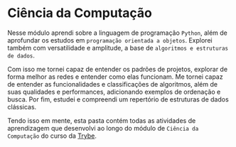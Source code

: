 # Ciência da Computação

Nesse módulo aprendi sobre a linguagem de programação `Python`, além de aprofundar os estudos em `programação orientada a objetos`. Explorei também com versatilidade e amplitude, a base de `algoritmos e estruturas de dados`. 

Com isso me tornei capaz de entender os padrões de projetos, explorar de forma melhor as redes e entender como elas funcionam. Me tornei capaz de entender as funcionalidades e classificações de algoritmos, além de suas qualidades e performances, adicionando exemplos de ordenação e busca. Por fim, estudei e compreendi um repertório de estruturas de dados clássicas.

Tendo isso em mente, esta pasta contém todas as atividades de aprendizagem que desenvolvi ao longo do módulo de `Ciência da Computação` do curso da [Trybe](https://www.betrybe.com/).
